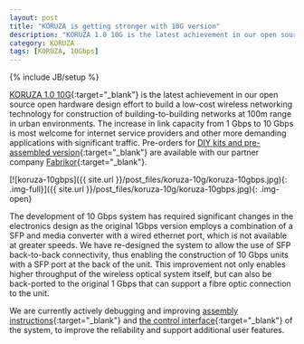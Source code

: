 ```yaml
---
layout: post
title: "KORUZA is getting stronger with 10G version"
description: "KORUZA 1.0 10G is the latest achievement in our open source open hardware design effort to build a low-cost wireless networking technology for construction of building-to-building networks at 100m range in urban environments."
category: KORUZA
tags: [KORUZA, 10Gbps]
---
```

{% include JB/setup %}


[KORUZA 1.0 10G](http://koruza.net/specs/){:target="_blank"} is the latest achievement in our open source open hardware design effort to build a low-cost wireless networking technology for construction of building-to-building networks at 100m range in urban environments. The increase in link capacity from 1 Gbps to 10 Gbps is most welcome for internet service providers and other more demanding applications with significant traffic. Pre-orders for [DIY kits and pre-assembled version](http://fabrikor.eu/Koruza){:target="_blank"} are available with our partner company [Fabrikor](http://fabrikor.eu/Koruza){:target="_blank"}.

[![koruza-10gbps]({{ site.url }}/post_files/koruza-10g/koruza-10gbps.jpg){: .img-full}]({{ site.url }}/post_files/koruza-10g/koruza-10gbps.jpg){: .img-open}

The development of 10 Gbps system has required significant changes in the electronics design as the original 1Gbps version employs a combination of a SFP and media converter with a wired ethernet port, which is not available at greater speeds. We have re-designed the system to allow the use of SFP back-to-back connectivity, thus enabling the construction of 10 Gbps units with a SFP port at the back of the unit. This improvement not only enables higher throughput of the wireless optical system itself, but can also be back-ported to the original 1 Gbps that can support a fibre optic connection to the unit.

We are currently actively debugging and improving [assembly instructions](http://instructions.koruza.net/){:target="_blank"}  and [the control interface](https://github.com/IRNAS/koruza-pi){:target="_blank"} of the system, to improve the reliability and support additional user features.





